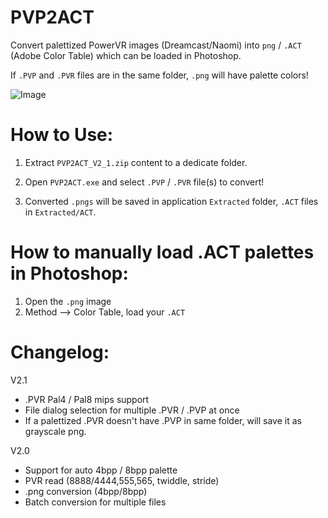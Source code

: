 # PVP2ACT

Convert palettized PowerVR images (Dreamcast/Naomi) into `png` / `.ACT` (Adobe Color Table) which can be loaded in Photoshop.

If `.PVP` and `.PVR` files are in the same folder, `.png` will have palette colors!

![Image](https://i.imgur.com/4Oadlks.gif)


# How to Use:

1) Extract `PVP2ACT_V2_1.zip` content to a dedicate folder.

2) Open `PVP2ACT.exe` and select `.PVP` / `.PVR` file(s) to convert!

3) Converted `.pngs` will be saved in application `Extracted` folder,
`.ACT` files in `Extracted/ACT`.

# How to manually load .ACT palettes in Photoshop:

1) Open the `.png` image
2) Method --> Color Table, load your `.ACT`


# Changelog:

V2.1

- .PVR Pal4 / Pal8 mips support
- File dialog selection for multiple .PVR / .PVP at once
- If a palettized .PVR doesn't have .PVP in same folder, will save it as grayscale png.

V2.0
- Support for auto 4bpp / 8bpp palette
- PVR read (8888/4444,555,565, twiddle, stride)
- .png conversion (4bpp/8bpp)
- Batch conversion for multiple files
